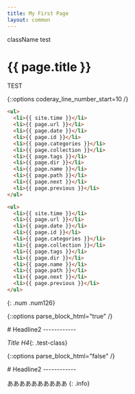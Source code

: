 ```yaml
---
title: My First Page
layout: common
---
```

className test


<h1>{{ page.title }}</h1>

<p>TEST</p>

{::options coderay_line_number_start=10 /}
```html
<ul>
  <li>{{ site.time }}</li>
  <li>{{ page.url }}</li>
  <li>{{ page.date }}</li>
  <li>{{ page.id }}</li>
  <li>{{ page.categories }}</li>
  <li>{{ page.collection }}</li>
  <li>{{ page.tags }}</li>
  <li>{{ page.dir }}</li>
  <li>{{ page.name }}</li>
  <li>{{ page.path }}</li>
  <li>{{ page.next }}</li>
  <li>{{ page.previous }}</li>
</ul>
```

~~~~html
<ul>
  <li>{{ site.time }}</li>
  <li>{{ page.url }}</li>
  <li>{{ page.date }}</li>
  <li>{{ page.id }}</li>
  <li>{{ page.categories }}</li>
  <li>{{ page.collection }}</li>
  <li>{{ page.tags }}</li>
  <li>{{ page.dir }}</li>
  <li>{{ page.name }}</li>
  <li>{{ page.path }}</li>
  <li>{{ page.next }}</li>
  <li>{{ page.previous }}</li>
</ul>
~~~~
{: .num .num126}

{::options parse_block_html="true" /}
<div>
# Headline2
------------
</div>

<label><span>*Title H4*</span>{: .test-class}</label>

{::options parse_block_html="false" /}
<div>
# Headline2
------------
</div>

ああああああああああ
{: .info}